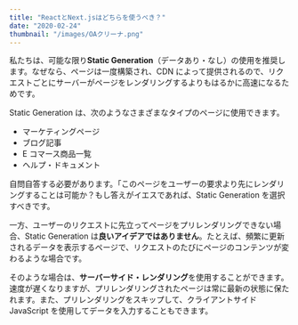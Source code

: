 ```yaml
---
title: "ReactとNext.jsはどちらを使うべき？"
date: "2020-02-24"
thumbnail: "/images/OAクリーナ.png"
---
```


私たちは、可能な限り**Static Generation**（データあり・なし）の使用を推奨します。なぜなら、ページは一度構築され、CDN によって提供されるので、リクエストごとにサーバーがページをレンダリングするよりもはるかに高速になるためです。

Static Generation は、次のようなさまざまなタイプのページに使用できます。

- マーケティングページ
- ブログ記事
- E コマース商品一覧
- ヘルプ・ドキュメント

自問自答する必要があります。「このページをユーザーの要求より先にレンダリングすることは可能か？もし答えがイエスであれば、Static Generation を選択すべきです。

一方、ユーザーのリクエストに先立ってページをプリレンダリングできない場合、Static Generation は**良いアイデアではありません**。たとえば、頻繁に更新されるデータを表示するページで、リクエストのたびにページのコンテンツが変わるような場合です。

そのような場合は、**サーバーサイド・レンダリング**を使用することができます。速度が遅くなりますが、プリレンダリングされたページは常に最新の状態に保たれます。また、プリレンダリングをスキップして、クライアントサイド JavaScript を使用してデータを入力することもできます。